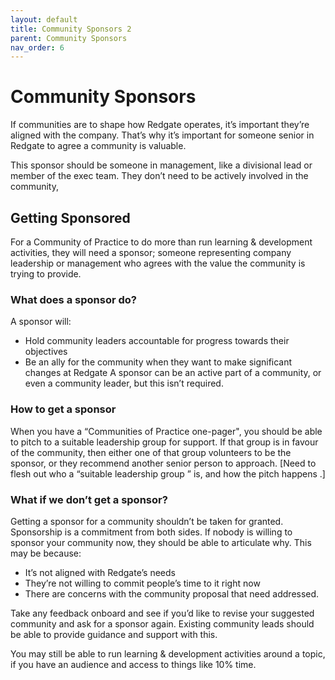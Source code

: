 ```yaml
---
layout: default
title: Community Sponsors 2
parent: Community Sponsors
nav_order: 6
---
```

# Community Sponsors
If communities are to shape how Redgate operates, it’s important they’re aligned with the company. That’s why it’s important for someone senior in Redgate to agree a community is valuable. 

This sponsor should be someone in management, like a divisional lead or member of the exec team. They don’t need to be actively involved in the community,  

## Getting Sponsored
For a Community of Practice to do more than run  learning & development activities, they will need a sponsor;  someone representing company leadership or management who agrees with the value the community is trying to provide.

### What does a sponsor do?
A sponsor will:
* Hold community leaders accountable for progress towards their objectives
* Be an ally for the community when they want to make significant changes at Redgate
A sponsor can be an active part of a community, or even a community leader, but this isn’t required.

### How to get a sponsor
When you have a “Communities of Practice one-pager", you should be able to pitch to a suitable leadership group for support. If that group is in favour of the community, then either one of that group volunteers to be the sponsor, or they recommend another senior person to approach.
[Need to flesh out who a “suitable leadership group  ” is, and how the pitch happens   .]

### What if we don’t get a sponsor? 
Getting a sponsor for a community shouldn’t be taken for granted. Sponsorship is a commitment from both sides.
If nobody is willing to sponsor your community now, they should be able to articulate why. This may be because:
* It’s not aligned with Redgate’s needs
* They’re not willing to commit people’s time to it right now
* There are concerns with the community proposal that need addressed.

Take any feedback onboard and see if you’d like to revise your suggested community and ask for a sponsor again. Existing community leads should be able to provide guidance and support with this.

You may still be able to run learning & development activities around a topic, if you have an audience and access to things like 10% time.